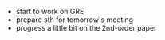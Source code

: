 - start to work on GRE
- prepare sth for tomorrow's meeting
- progress a little bit on the 2nd-order paper

